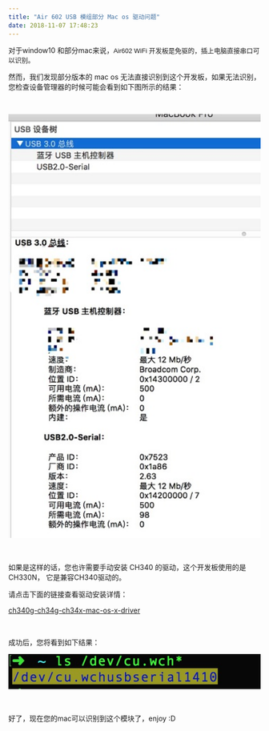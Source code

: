 ```yaml
---
title: "Air 602 USB 模组部分 Mac os 驱动问题"
date: 2018-11-07 17:48:23
---
```


<p>对于window10&nbsp;和部分mac来说，<span style="font-family: &quot;Lucida Grande&quot;, &quot;Trebuchet MS&quot;, Verdana, Helvetica, Arial, sans-serif; font-size: 13px;">Air602 WiFi&nbsp;开发板是免驱的，插上电脑直接串口可以识别。</span></p><p>然而，我们发现部分版本的 mac os&nbsp;无法直接识别到这个开发板，如果无法识别，您检查设备管理器的时候可能会看到如下图所示的结果：</p><p><br></p><p><img src="https://github.com/SeeedDocument/Air602_WiFi_Module/raw/master/img/device_mana.jpg" style="width: 698px;"></p><p><br></p><p>如果是这样的话，您也许需要手动安装 CH340 的驱动，这个开发板使用的是 CH330N，&nbsp;它是兼容CH340驱动的。</p><p>请点击下面的链接查看驱动安装详情：</p><p><a href="https://github.com/MPParsley/ch340g-ch34g-ch34x-mac-os-x-driver" target="_blank">ch340g-ch34g-ch34x-mac-os-x-driver</a></p><p><br></p><p>成功后，您将看到如下结果：</p><p><img src="https://github.com/SeeedDocument/Air602_WiFi_Module/raw/master/img/well.jpg" style="width: 530px;"><br></p><p><br></p><p>好了，现在您的mac可以识别到这个模块了，enjoy :D</p>
